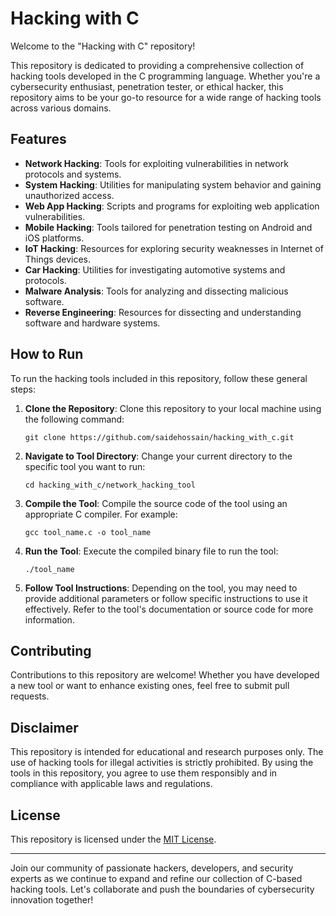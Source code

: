 # Hacking with C

Welcome to the "Hacking with C" repository!

This repository is dedicated to providing a comprehensive collection of hacking tools developed in the C programming language. Whether you're a cybersecurity enthusiast, penetration tester, or ethical hacker, this repository aims to be your go-to resource for a wide range of hacking tools across various domains.

## Features

- **Network Hacking**: Tools for exploiting vulnerabilities in network protocols and systems.
- **System Hacking**: Utilities for manipulating system behavior and gaining unauthorized access.
- **Web App Hacking**: Scripts and programs for exploiting web application vulnerabilities.
- **Mobile Hacking**: Tools tailored for penetration testing on Android and iOS platforms.
- **IoT Hacking**: Resources for exploring security weaknesses in Internet of Things devices.
- **Car Hacking**: Utilities for investigating automotive systems and protocols.
- **Malware Analysis**: Tools for analyzing and dissecting malicious software.
- **Reverse Engineering**: Resources for dissecting and understanding software and hardware systems.

## How to Run

To run the hacking tools included in this repository, follow these general steps:

1. **Clone the Repository**: Clone this repository to your local machine using the following command:
   ```
   git clone https://github.com/saidehossain/hacking_with_c.git
   ```

2. **Navigate to Tool Directory**: Change your current directory to the specific tool you want to run:
   ```
   cd hacking_with_c/network_hacking_tool
   ```

3. **Compile the Tool**: Compile the source code of the tool using an appropriate C compiler. For example:
   ```
   gcc tool_name.c -o tool_name
   ```

4. **Run the Tool**: Execute the compiled binary file to run the tool:
   ```
   ./tool_name
   ```

5. **Follow Tool Instructions**: Depending on the tool, you may need to provide additional parameters or follow specific instructions to use it effectively. Refer to the tool's documentation or source code for more information.

## Contributing

Contributions to this repository are welcome! Whether you have developed a new tool or want to enhance existing ones, feel free to submit pull requests.

## Disclaimer

This repository is intended for educational and research purposes only. The use of hacking tools for illegal activities is strictly prohibited. By using the tools in this repository, you agree to use them responsibly and in compliance with applicable laws and regulations.

## License

This repository is licensed under the [MIT License](LICENSE).

---

Join our community of passionate hackers, developers, and security experts as we continue to expand and refine our collection of C-based hacking tools. Let's collaborate and push the boundaries of cybersecurity innovation together!
